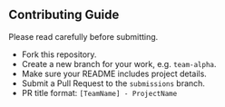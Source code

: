 ## Contributing Guide

Please read carefully before submitting.

- Fork this repository.
- Create a new branch for your work, e.g. `team-alpha`.
- Make sure your README includes project details.
- Submit a Pull Request to the `submissions` branch.
- PR title format: `[TeamName] - ProjectName`

